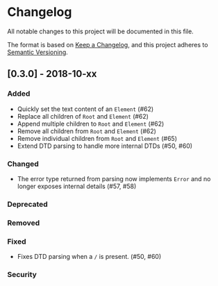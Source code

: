 # Changelog
All notable changes to this project will be documented in this file.

The format is based on [Keep a Changelog](https://keepachangelog.com/en/1.0.0/),
and this project adheres to [Semantic Versioning](https://semver.org/spec/v2.0.0.html).

## [0.3.0] - 2018-10-xx

### Added
- Quickly set the text content of an `Element` (#62)
- Replace all children of `Root` and `Element` (#62)
- Append multiple children to `Root` and `Element` (#62)
- Remove all children from `Root` and `Element` (#62)
- Remove individual children from `Root` and `Element` (#65)
- Extend DTD parsing to handle more internal DTDs (#50, #60)

### Changed

- The error type returned from parsing now implements `Error` and no longer exposes internal details (#57, #58)

### Deprecated
### Removed
### Fixed

- Fixes DTD parsing when a `/` is present. (#50, #60)

### Security
